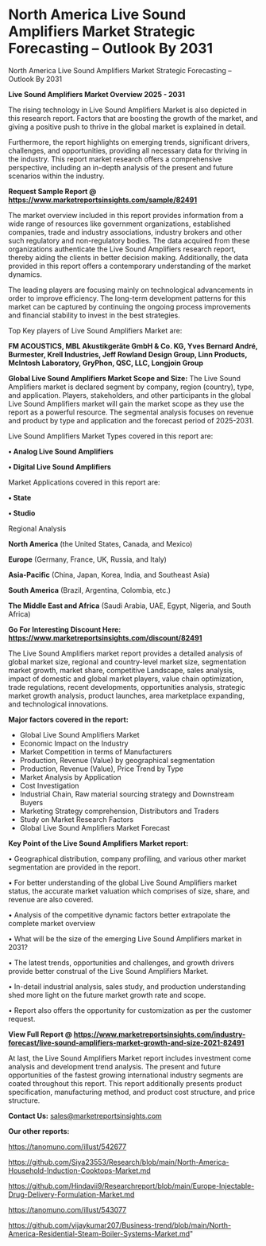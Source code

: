 # North America Live Sound Amplifiers Market Strategic Forecasting – Outlook By 2031
North America Live Sound Amplifiers Market Strategic Forecasting – Outlook By 2031

<Strong> Live Sound Amplifiers Market Overview 2025 - 2031</strong>

The rising technology in Live Sound Amplifiers Market is also depicted in this research report. Factors that are boosting the growth of the market, and giving a positive push to thrive in the global market is explained in detail.

Furthermore, the report highlights on emerging trends, significant drivers, challenges, and opportunities, providing all necessary data for thriving in the industry. This report market research offers a comprehensive perspective, including an in-depth analysis of the present and future scenarios within the industry.

<strong>Request Sample Report @ <a href=https://www.marketreportsinsights.com/sample/82491>https://www.marketreportsinsights.com/sample/82491</a></strong>

The market overview included in this report provides information from a wide range of resources like government organizations, established companies, trade and industry associations, industry brokers and other such regulatory and non-regulatory bodies. The data acquired from these organizations authenticate the Live Sound Amplifiers research report, thereby aiding the clients in better decision making. Additionally, the data provided in this report offers a contemporary understanding of the market dynamics.

The leading players are focusing mainly on technological advancements in order to improve efficiency. The long-term development patterns for this market can be captured by continuing the ongoing process improvements and financial stability to invest in the best strategies.

Top Key players of Live Sound Amplifiers Market are:

<strong>FM ACOUSTICS, MBL Akustikgeräte GmbH & Co. KG, Yves Bernard André, Burmester, Krell Industries, Jeff Rowland Design Group, Linn Products, McIntosh Laboratory, GryPhon, QSC, LLC, Longjoin Group</strong>

<strong><b>Global Live Sound Amplifiers Market Scope and Size:</b></strong>
The Live Sound Amplifiers market is declared segment by company, region (country), type, and application. Players, stakeholders, and other participants in the global Live Sound Amplifiers market will gain the market scope as they use the report as a powerful resource. The segmental analysis focuses on revenue and product by type and application and the forecast period of 2025-2031.

Live Sound Amplifiers Market Types covered in this report are:

<strong>• Analog Live Sound Amplifiers

• Digital Live Sound Amplifiers</strong>

Market Applications covered in this report are:

<strong>• State

• Studio</strong> 

Regional Analysis

<strong>North America</strong> (the United States, Canada, and Mexico)

<strong>Europe</strong> (Germany, France, UK, Russia, and Italy)

<strong>Asia-Pacific</strong> (China, Japan, Korea, India, and Southeast Asia)

<strong>South America</strong> (Brazil, Argentina, Colombia, etc.)

<strong>The Middle East and Africa</strong> (Saudi Arabia, UAE, Egypt, Nigeria, and South Africa)

<strong>Go For Interesting Discount Here: <a href=https://www.marketreportsinsights.com/discount/82491>https://www.marketreportsinsights.com/discount/82491</a></strong>

The Live Sound Amplifiers market report provides a detailed analysis of global market size, regional and country-level market size, segmentation market growth, market share, competitive Landscape, sales analysis, impact of domestic and global market players, value chain optimization, trade regulations, recent developments, opportunities analysis, strategic market growth analysis, product launches, area marketplace expanding, and technological innovations.

<strong><b>Major factors covered in the report:</b></strong>
<ul>
  <li>Global Live Sound Amplifiers Market </li>
  <li>Economic Impact on the Industry</li>
  <li>Market Competition in terms of Manufacturers</li>
  <li>Production, Revenue (Value) by geographical segmentation</li>
  <li>Production, Revenue (Value), Price Trend by Type</li>
  <li>Market Analysis by Application</li>
  <li>Cost Investigation</li>
  <li>Industrial Chain, Raw material sourcing strategy and Downstream Buyers</li>
  <li>Marketing Strategy comprehension, Distributors and Traders</li>
  <li>Study on Market Research Factors</li>
  <li>Global Live Sound Amplifiers Market Forecast</li>
</ul>

<strong><b>Key Point of the Live Sound Amplifiers Market report:</b></strong>

• Geographical distribution, company profiling, and various other market segmentation are provided in the report.

• For better understanding of the global Live Sound Amplifiers market status, the accurate market valuation which comprises of size, share, and revenue are also covered.

• Analysis of the competitive dynamic factors better extrapolate the complete market overview

• What will be the size of the emerging Live Sound Amplifiers market in 2031?

• The latest trends, opportunities and challenges, and growth drivers provide better construal of the Live Sound Amplifiers Market.

• In-detail industrial analysis, sales study, and production understanding shed more light on the future market growth rate and scope.

• Report also offers the opportunity for customization as per the customer request.

<strong><b>View Full Report @ <a href=https://www.marketreportsinsights.com/industry-forecast/live-sound-amplifiers-market-growth-and-size-2021-82491>https://www.marketreportsinsights.com/industry-forecast/live-sound-amplifiers-market-growth-and-size-2021-82491</a></b></strong>


At last, the Live Sound Amplifiers Market report includes investment come analysis and development trend analysis. The present and future opportunities of the fastest growing international industry segments are coated throughout this report. This report additionally presents product specification, manufacturing method, and product cost structure, and price structure.

<strong>Contact Us:</strong>
sales@marketreportsinsights.com

<strong>Our other reports:</strong>

<a href=https://tanomuno.com/illust/542677>https://tanomuno.com/illust/542677</a>

<a href=https://github.com/Siya23553/Research/blob/main/North-America-Household-Induction-Cooktops-Market.md>https://github.com/Siya23553/Research/blob/main/North-America-Household-Induction-Cooktops-Market.md</a>

<a href=https://github.com/Hindavii9/Researchreport/blob/main/Europe-Injectable-Drug-Delivery-Formulation-Market.md>https://github.com/Hindavii9/Researchreport/blob/main/Europe-Injectable-Drug-Delivery-Formulation-Market.md</a>

<a href=https://tanomuno.com/illust/543077>https://tanomuno.com/illust/543077</a>

<a href=https://github.com/vijaykumar207/Business-trend/blob/main/North-America-Residential-Steam-Boiler-Systems-Market.md>https://github.com/vijaykumar207/Business-trend/blob/main/North-America-Residential-Steam-Boiler-Systems-Market.md</a>"
